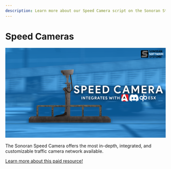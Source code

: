 ```yaml
---
description: Learn more about our Speed Camera script on the Sonoran Store!
---
```


# Speed Cameras

![Sonoran Store - Speed Camera](<../../.gitbook/assets/image (16).png>)

The Sonoran Speed Camera offers the most in-depth, integrated, and customizable traffic camera network available.

[Learn more about this paid resource!](https://www.sonoran.store/package/5056701)

